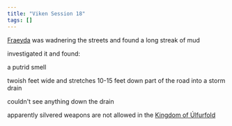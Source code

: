 ```yaml
---
title: "Viken Session 18"
tags: []
---
```


[Fraeyda](posts/PCs/Fraeyda.md) was wadnering the streets and found a long streak of mud

investigated it and found:

a putrid smell

twoish feet wide and stretches 10-15 feet down part of the road into a storm drain

couldn't see anything down the drain

apparently silvered weapons are not allowed in the [Kingdom of Úlfurfold](posts/Places/Kingdom%20of%20%C3%9Alfurfold.md)

####